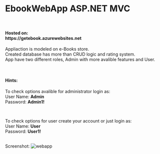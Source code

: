 # EbookWebApp ASP.NET MVC <br /><br />

<h4>Hosted on:<br />
https://getebook.azurewebsites.net</h4>

Appliaction is modeled on e-Books store.<br />
Created database has more than CRUD logic and rating system.<br />
App have two different roles, Admin with more avalible features and User.

<br />

<h4>Hints:</h4>

To check options avalible for administrator login as:<br />
User Name:  **Admin**<br />
Password:   **Admin1!**<br />

<br />

To check options for user create your account or just login as:<br />
User Name:  **User**<br />
Password:   **User1!**<br /><br />

Screenshot:
![webapp](https://user-images.githubusercontent.com/38703432/47270287-0744d000-d56a-11e8-97e7-8e335564bebc.png)
